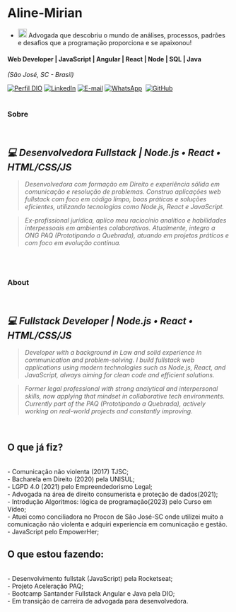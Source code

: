 <h1> Aline-Mirian</h1>

<!--Atalho para emojis tecla windows + . -->
- <img src="https://cdn-icons-png.flaticon.com/128/4218/4218273.png" alt="Ícone Personalizado" width="20" height="20"> Advogada que descobriu o mundo de análises, processos, padrões e desafios que a programação proporciona e se apaixonou!
  <br>

#### Web Developer | JavaScript | Angular | React | Node | SQL | Java
<i>(São José, SC - Brasil)</i>
<br>

[![Perfil DIO](https://img.shields.io/badge/-Meu%20Perfil%20na%20DIO-0077B5?style=for-the-badge&logo=gitbook&logoColor=white)](https://www.dio.me/users/aline_mirian)
[![LinkedIn](https://img.shields.io/badge/linkedin-%230077B5.svg?style=for-the-badge&logo=linkedin&logoColor=white)](https://www.linkedin.com/in/aline-mirian/)
[![E-mail](https://img.shields.io/badge/-Email-0077B5?style=for-the-badge&logo=microsoft-outlook&logoColor=white)](mailto:aline.mirian@prototipandoaquebrada.org)
[![WhatsApp](https://img.shields.io/badge/WhatsApp-0077B5?style=for-the-badge&logo=whatsapp&logoColor=white)](https://wa.me/55+48+991926647)  
[![GitHub](https://img.shields.io/badge/GitHub-0077B5?style=for-the-badge&logo=github&logoColor=white)](https://github.com/AlineMirian)
<br />
<br />
###  Sobre
<i>
<br />
  
<h2>💻 Desenvolvedora Fullstack | Node.js • React • HTML/CSS/JS</h2>

>Desenvolvedora com formação em Direito e experiência sólida em comunicação e resolução de problemas. Construo aplicações web fullstack com foco em código limpo, boas práticas e soluções eficientes, utilizando tecnologias como Node.js, React e JavaScript.

>Ex-profissional jurídica, aplico meu raciocínio analítico e habilidades interpessoais em ambientes colaborativos. Atualmente, integro a ONG PAQ (Prototipando a Quebrada), atuando em projetos práticos e com foco em evolução contínua.
</i>
<br />
<br />

###  About
<i>
<br />
  
<h2>💻 Fullstack Developer | Node.js • React • HTML/CSS/JS</h2>

>Developer with a background in Law and solid experience in communication and problem-solving. I build fullstack web applications using modern technologies such as Node.js, React, and JavaScript, always aiming for clean code and efficient solutions.

>Former legal professional with strong analytical and interpersonal skills, now applying that mindset in collaborative tech environments. Currently part of the  PAQ (Prototipando a Quebrada), actively working on real-world projects and constantly improving.
</i>
<br />

<h2> O que já fiz?</h2>
  <br />
- Comunicação não violenta (2017) TJSC;<br />
- Bacharela em Direito (2020) pela UNISUL;<br />
- LGPD 4.0 (2021) pelo Empreendedorismo Legal;<br />
- Advogada na área de direito consumerista e proteção de dados(2021);<br />
- Introdução Algoritmos: lógica de programação(2023) pelo Curso em Vídeo;<br />
- Atuei como conciliadora no Procon de São José-SC onde utilizei muito a comunicação não violenta e adquiri experiencia em comunicação e gestão.<br />
- JavaScript pelo EmpowerHer;
    <br>
<h2> O que estou fazendo:</h2>
  <br />
- Desenvolvimento fullstak (JavaScript) pela Rocketseat;<br />
- Projeto Aceleração PAQ;<br />
- Bootcamp Santander Fullstack Angular e Java pela DIO;<br />
- Em transição de carreira de advogada para desenvolvedora. 
  
